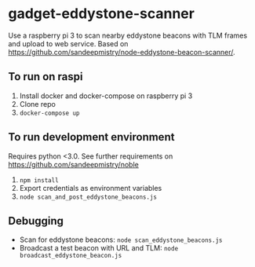 # gadget-eddystone-scanner
Use a raspberry pi 3 to scan nearby eddystone beacons with TLM frames and upload to web service. Based on https://github.com/sandeepmistry/node-eddystone-beacon-scanner/.

## To run on raspi
1. Install docker and docker-compose on raspberry pi 3
1. Clone repo
1. `docker-compose up`

## To run development environment
Requires python <3.0. See further requirements on https://github.com/sandeepmistry/noble

1. `npm install`
1. Export credentials as environment variables
1. `node scan_and_post_eddystone_beacons.js`

## Debugging
* Scan for eddystone beacons: `node scan_eddystone_beacons.js`
* Broadcast a test beacon with URL and TLM: `node broadcast_eddystone_beacon.js`
